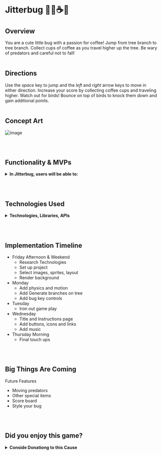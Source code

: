 # Jitterbug 🐛🐛☕🌳

## Overview
You are a cute little bug with a passion for coffee! Jump from tree branch to tree branch. Collect cups of coffee as you travel higher up the tree. Be wary of predators and careful not to fall!
<br></br>

## Directions
Use the *space* key to jump and the *left* and *right* arrow keys to move in either direction. Increase your score by collecting coffee cups and traveling higher. Watch out for birds! Bounce on top of birds to knock them down and gain additional points.
<br></br>

## Concept Art
![image](https://user-images.githubusercontent.com/50922953/155634303-309aaf5e-7b7f-4c94-ac80-8afb9f21f17c.png)


<br></br>

## Functionality & MVPs
<details>
<summary><b>In Jitterbug, users will be able to:</b></summary>

* Collect numerous servings of a tasty beverage
* Explore the world from a bug's perspective
* Dodge and defeat pretators
* Take a break from responsibilities and have a little fun

</details>

<br></br>

## Technologies Used
<details>
<summary><b>Technologies, Libraries, APIs</b></summary>

* Canvas API (intended)

</details>

<br></br>

## Implementation Timeline

* Friday Afternoon & Weekend
  * Research Technologies
  * Set up project
  * Select images, sprites, layout
  * Render background
* Monday
  * Add physics and motion
  * Add Generate branches on tree
  * Add bug key controls
* Tuesday
  * Iron out game play
* Wednesday
  * Title and Instructions page
  * Add buttons, icons and links
  * Add music
* Thursday Morning
  * Final touch ups

<br></br>

## Big Things Are Coming
Future Features
* Moving predators
* Other special items
* Score board
* Style your bug


<br></br>

## Did you enjoy this game?
<details>
<summary><b>Conside Donationg to this Cause</b></summary>
If so, please consider making a dollar donation to fund the treatment of AIDS to community members in San Francisco and Los Angeles.

[Donate Here](https://actnow.tofighthiv.org/site/TR/Events/AIDSLifeCycleCenter?px=3619736&pg=personal&fr_id=2381)

Want to Donate but kind of lazy?
[Venmo Here](https://venmo.com/code?user_id=2391705496059904452&created=1645744861)

</details>


